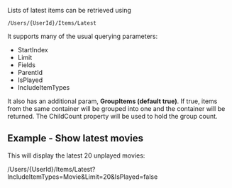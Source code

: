 Lists of latest items can be retrieved using

`/Users/{UserId}/Items/Latest`

It supports many of the usual querying parameters:

* StartIndex
* Limit
* Fields
* ParentId
* IsPlayed
* IncludeItemTypes

It also has an additional param, **GroupItems (default true)**. If true, items from the same container will be grouped into one and the container will be returned. The ChildCount property will be used to hold the group count.

## Example - Show latest movies

This will display the latest 20 unplayed movies:

/Users/{UserId}/Items/Latest?IncludeItemTypes=Movie&Limit=20&IsPlayed=false